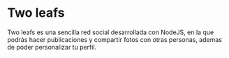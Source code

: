 # Two leafs

Two leafs es una sencilla red social desarrollada con NodeJS, en la que podrás hacer publicaciones y compartir fotos con otras personas, ademas de poder personalizar tu perfil.


